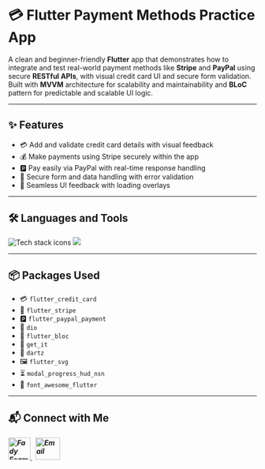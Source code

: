 # 💳 Flutter Payment Methods Practice App

A clean and beginner-friendly **Flutter** app that demonstrates how to integrate and test real-world payment methods like **Stripe** and **PayPal** using secure **RESTful APIs**, with visual credit card UI and secure form validation.  
Built with **MVVM** architecture for scalability and maintainability and **BLoC** pattern for predictable and scalable UI logic.

---

## ✨ Features

- 💳 Add and validate credit card details with visual feedback  
- 💰 Make payments using Stripe securely within the app  
- 🅿️ Pay easily via PayPal with real-time response handling  
- 🔐 Secure form and data handling with error validation  
- 🔄 Seamless UI feedback with loading overlays  

---


## 🛠️ Languages and Tools

<p align="left"> 
        <img src="https://skillicons.dev/icons?i=flutter,dart,vscode,git,github" alt="Tech stack icons" />
        <img src="https://skillicons.dev/icons?i=postman" />
</p>

---

## 📦 Packages Used

- 💳 `flutter_credit_card` 
- 💸 `flutter_stripe`
- 🅿️ `flutter_paypal_payment` 
- 📡 `dio` 
- 🧠 `flutter_bloc`
- 🧰 `get_it` 
- 🎯 `dartz` 
- 🖼️ `flutter_svg` 
- ⏳ `modal_progress_hud_nsn` 
- 🌟 `font_awesome_flutter` 

---

## 📬 Connect with Me

<h5 align="left"> 
  <a href="https://www.linkedin.com/in/fady-esam/" target="_blank"> 
    <img src="https://raw.githubusercontent.com/rahuldkjain/github-profile-readme-generator/master/src/images/icons/Social/linked-in-alt.svg" alt="Fady Esam" height="45" width="45" /> 
  </a> 
  &nbsp;
  <a href="mailto:fady.esam.0101@gmail.com" target="_blank"> 
    <img src="https://cdn-icons-png.flaticon.com/512/732/732200.png" alt="Email" height="45" width="50" /> 
  </a> 
</h5>



